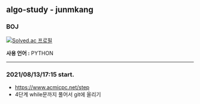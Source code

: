 <h2> algo-study - junmkang </h2>

<h3> BOJ </h3>

[![Solved.ac 프로필](http://mazassumnida.wtf/api/v2/generate_badge?boj=k010103)](https://solved.ac/k010103/)

**사용 언어 :** PYTHON

---

<h3> 2021/08/13/17:15 start. </h3>

- https://www.acmicpc.net/step
- 4단계 while문까지 풀어서 git에 올리기
